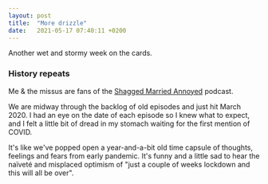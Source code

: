 ```yaml
---
layout: post
title:  "More drizzle"
date:   2021-05-17 07:40:11 +0200
---
```


Another wet and stormy week on the cards.

### History repeats

Me & the missus are fans of the [Shagged Married Annoyed](https://www.shaggedmarriedannoyed.com/podcast) podcast.

We are midway through the backlog of old episodes and just hit March 2020.
I had an eye on the date of each episode so I knew what to expect, and I felt a little bit of dread in my stomach waiting for the first mention of COVID.

It's like we've popped open a year-and-a-bit old time capsule of thoughts, feelings and fears from early pandemic.
It's funny and a little sad to hear the naïveté and misplaced optimism of "just a couple of weeks lockdown and this will all be over".

